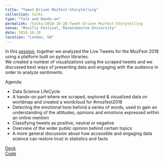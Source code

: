 ```yaml
---
title: "Tweet-Driven Mozfest-Storytelling"
collection: talks
type: "Talk and Hands-on"
permalink: /talks/2018-10-28-Tweet-Driven Mozfest-Storytelling
venue: "Mozilla Festival, Ravensbourne University"
date: 2018-10-28
location: "London, UK"
---
```


In this [session](http://bit.ly/2sSPjrr), together we analyzed the Live Tweets for the MozFest 2018 using a platform built on python libraries. <br>
We created a number of visualizations using the scraped tweets and we discussed best ways of presenting data and engaging with the audience in order to analyze sentiments.

Agenda:
- Data Science LifeCycle
- A hands-on part where we scraped, explored & visualized data on worldmap and created a wordcloud for #mozfest2018
- Detecting the emotional tone behind a series of words, used to gain an understanding of the attitudes, opinions and emotions expressed within an online mention
- Classifying tweets as positive, neutral or negative
- Overview of the wider public opinion behind certain topics 
- A more general discussion about how accessible and engaging data science can restore trust in statistics and facts

[Deck](http://bit.ly/2SX5aA8)  
[Code](http://bit.ly/35lr2HS)
